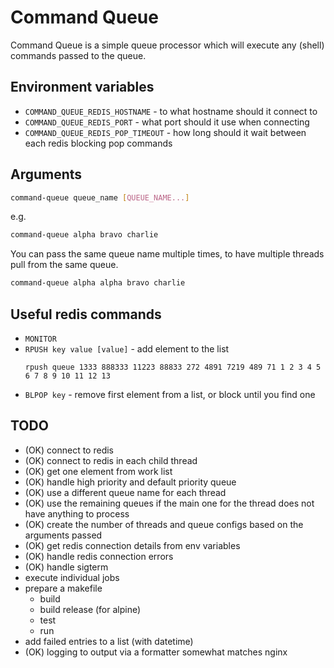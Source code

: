 # Command Queue

Command Queue is a simple queue processor which will execute any (shell) commands passed to the queue.

## Environment variables
- `COMMAND_QUEUE_REDIS_HOSTNAME` - to what hostname should it connect to
- `COMMAND_QUEUE_REDIS_PORT` - what port should it use when connecting
- `COMMAND_QUEUE_REDIS_POP_TIMEOUT` - how long should it wait between each redis blocking pop commands

## Arguments

```bash
command-queue queue_name [QUEUE_NAME...]
```

e.g.

```bash
command-queue alpha bravo charlie
```

You can pass the same queue name multiple times, to have multiple threads pull from the same queue.


```bash
command-queue alpha alpha bravo charlie
```

## Useful redis commands
- `MONITOR`
- `RPUSH key value [value]` - add element to the list
    ```
    rpush queue 1333 888333 11223 88833 272 4891 7219 489 71 1 2 3 4 5 6 7 8 9 10 11 12 13
    ```
- `BLPOP key` - remove first element from a list, or block until you find one

## TODO
- (OK) connect to redis
- (OK) connect to redis in each child thread
- (OK) get one element from work list
- (OK) handle high priority and default priority queue
- (OK) use a different queue name for each thread
- (OK) use the remaining queues if the main one for the thread does not have anything to process
- (OK) create the number of threads and queue configs based on the arguments passed  
- (OK) get redis connection details from env variables
- (OK) handle redis connection errors
- (OK) handle sigterm
- execute individual jobs
- prepare a makefile
    - build
    - build release (for alpine)
    - test
    - run
- add failed entries to a list (with datetime)
- (OK) logging to output via a formatter somewhat matches nginx